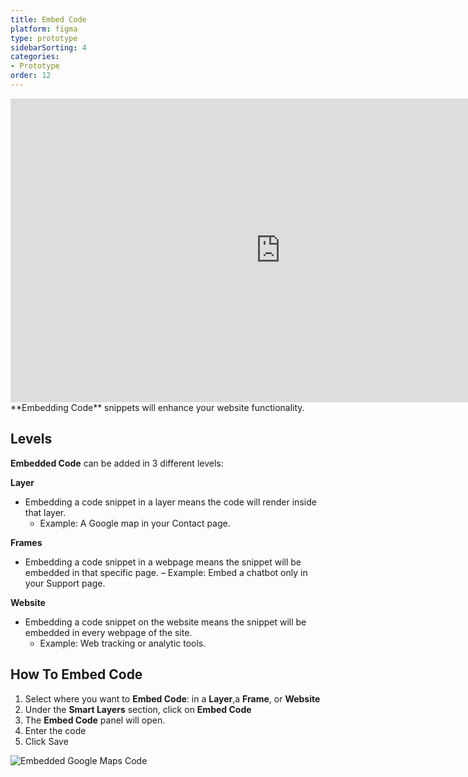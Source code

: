 ```yaml
---
title: Embed Code
platform: figma
type: prototype
sidebarSorting: 4
categories: 
- Prototype
order: 12
---
```

<iframe width="864" height="486" src="https://www.youtube.com/embed/ILBurrF-tCA" frameborder="0" allow="accelerometer; autoplay; encrypted-media; gyroscope; picture-in-picture" allowfullscreen></iframe>
**Embedding Code** snippets will enhance your website functionality.


## Levels

**Embedded Code** can be added in 3 different levels:

**Layer**

* Embedding a code snippet in a layer means the code will render inside that layer. 
  - Example: A Google map in your Contact page.
   

**Frames**

* Embedding a code snippet in a webpage means the snippet will be embedded in that specific page.
  – Example: Embed a chatbot only in your Support page.
   
**Website**
  
* Embedding a code snippet on the website means the snippet will be embedded in every webpage of the site. 
  - Example:  Web tracking or analytic tools.


## How To Embed Code

1. Select where you want to **Embed Code**: in a **Layer**,a **Frame**, or **Website**
2. Under  the **Smart Layers** section, click on **Embed Code**
3. The **Embed Code** panel will open. 
4. Enter the code
5. Click Save

![Embedded Google Maps Code](https://p46.f4.n0.cdn.getcloudapp.com/items/P8ueb7Zb/Figma-Prototype-%20Embed%20Code%20panel%402x.png?v=b722a431136300599419a93be3d42260 "Embed Google Maps" )
